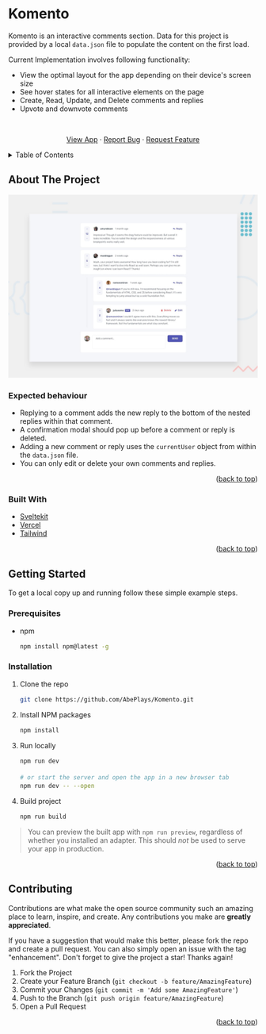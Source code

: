 # Komento

Komento is an interactive comments section. Data for this project is provided by a local `data.json` file to populate the content on the first load.

Current Implementation involves following functionality:

- View the optimal layout for the app depending on their device's screen size
- See hover states for all interactive elements on the page
- Create, Read, Update, and Delete comments and replies
- Upvote and downvote comments

<br />

<div align="center">

<a href="https://komento.vercel.app">View App</a>
·
<a href="https://github.com/AbePlays/Komento/issues">Report Bug</a>
·
<a href="https://github.com/AbePlays/Komento/issues">Request Feature</a>

</div>

<!-- TABLE OF CONTENTS -->
<details>
  <summary>Table of Contents</summary>
  <ol>
    <li>
      <a href="#about-the-project">About The Project</a>
      <ul>
        <li><a href="#built-with">Built With</a></li>
      </ul>
    </li>
    <li>
      <a href="#getting-started">Getting Started</a>
      <ul>
        <li><a href="#prerequisites">Prerequisites</a></li>
        <li><a href="#installation">Installation</a></li>
      </ul>
    </li>
    <li><a href="#contributing">Contributing</a></li
  </ol>
</details>

<!-- ABOUT THE PROJECT -->

## About The Project

![Design preview for the Interactive comments section coding challenge](./desktop-preview.jpg)

### Expected behaviour

- Replying to a comment adds the new reply to the bottom of the nested replies within that comment.
- A confirmation modal should pop up before a comment or reply is deleted.
- Adding a new comment or reply uses the `currentUser` object from within the `data.json` file.
- You can only edit or delete your own comments and replies.

<p align="right">(<a href="#top">back to top</a>)</p>

### Built With

- [Sveltekit](https://kit.svelte.dev/)
- [Vercel](https://vercel.com)
- [Tailwind](https://tailwindcss.com/)

<p align="right">(<a href="#top">back to top</a>)</p>

<!-- GETTING STARTED -->

## Getting Started

To get a local copy up and running follow these simple example steps.

### Prerequisites

- npm
  ```sh
  npm install npm@latest -g
  ```

### Installation

1. Clone the repo
   ```sh
   git clone https://github.com/AbePlays/Komento.git
   ```
2. Install NPM packages
   ```sh
   npm install
   ```
3. Run locally

   ```sh
   npm run dev

   # or start the server and open the app in a new browser tab
   npm run dev -- --open
   ```

4. Build project

   ```sh
   npm run build
   ```

> You can preview the built app with `npm run preview`, regardless of whether you installed an adapter. This should _not_ be used to serve your app in production.

<p align="right">(<a href="#top">back to top</a>)</p>

<!-- CONTRIBUTING -->

## Contributing

Contributions are what make the open source community such an amazing place to learn, inspire, and create. Any contributions you make are **greatly appreciated**.

If you have a suggestion that would make this better, please fork the repo and create a pull request. You can also simply open an issue with the tag "enhancement".
Don't forget to give the project a star! Thanks again!

1. Fork the Project
2. Create your Feature Branch (`git checkout -b feature/AmazingFeature`)
3. Commit your Changes (`git commit -m 'Add some AmazingFeature'`)
4. Push to the Branch (`git push origin feature/AmazingFeature`)
5. Open a Pull Request

<p align="right">(<a href="#top">back to top</a>)</p>
